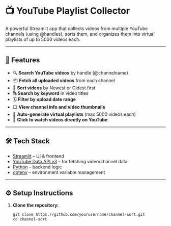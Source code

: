 # 📺 YouTube Playlist Collector

A powerful Streamlit app that collects videos from multiple YouTube channels (using @handles), sorts them, and organizes them into virtual playlists of up to 5000 videos each.

---

## 🚀 Features

- 🔍 **Search YouTube videos** by handle (@channelname)
- 📦 **Fetch all uploaded videos** from each channel
- 🧮 **Sort videos** by Newest or Oldest first
- 🔠 **Search by keyword** in video titles
- 🗓️ **Filter by upload date range**
- 🎞️ **View channel info and video thumbnails**
- 🧾 **Auto-generate virtual playlists** (max 5000 videos each)
- 📎 **Click to watch videos directly on YouTube**

---

## 🛠️ Tech Stack

- [Streamlit](https://streamlit.io/) – UI & frontend
- [YouTube Data API v3](https://developers.google.com/youtube/v3) – for fetching video/channel data
- [Python](https://www.python.org/) – backend logic
- [dotenv](https://pypi.org/project/python-dotenv/) – environment variable management

---

## ⚙️ Setup Instructions

1. **Clone the repository:**

   ```bash
   git clone https://github.com/yourusername/channel-sort.git
   cd channel-sort

